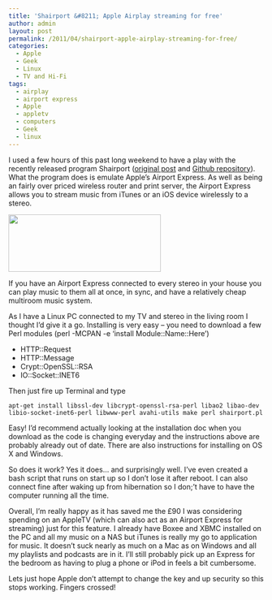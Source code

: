 ```yaml
---
title: 'Shairport &#8211; Apple Airplay streaming for free'
author: admin
layout: post
permalink: /2011/04/shairport-apple-airplay-streaming-for-free/
categories:
  - Apple
  - Geek
  - Linux
  - TV and Hi-Fi
tags:
  - airplay
  - airport express
  - Apple
  - appletv
  - computers
  - Geek
  - linux
---
```

I used a few hours of this past long weekend to have a play with the recently released program Shairport ([original post][1] and [Github repository][2]). What the program does is emulate Apple&#8217;s Airport Express. As well as being an fairly over priced wireless router and print server, the Airport Express allows you to stream music from iTunes or an iOS device wirelessly to a stereo.

[<img class="size-medium wp-image-318 alignnone" title="iTunes-airplay" src="http://www.louishoughton.com/wp-content/uploads/2011/04/iTunes-airplay-300x113.jpg" alt="" width="300" height="113" />][3]

If you have an Airport Express connected to every stereo in your house you can play music to them all at once, in sync, and have a relatively cheap multiroom music system.

As I have a Linux PC connected to my TV and stereo in the living room I thought I&#8217;d give it a go. Installing is very easy &#8211; you need to download a few Perl modules (perl -MCPAN -e &#8216;install Module::Name::Here&#8217;)

  * HTTP::Request
  * HTTP::Message
  * Crypt::OpenSSL::RSA
  * IO::Socket::INET6

Then just fire up Terminal and type

    apt-get install libssl-dev libcrypt-openssl-rsa-perl libao2 libao-dev libio-socket-inet6-perl libwww-perl avahi-utils make perl shairport.pl

Easy! I&#8217;d recommend actually looking at the installation doc when you download as the code is changing everyday and the instructions above are probably already out of date. There are also instructions for installing on OS X and Windows.

So does it work? Yes it does&#8230; and surprisingly well. I&#8217;ve even created a bash script that runs on start up so I don&#8217;t lose it after reboot. I can also connect fine after waking up from hibernation so I don;&#8217;t have to have the computer running all the time.

Overall, I&#8217;m really happy as it has saved me the £90 I was considering spending on an AppleTV (which can also act as an Airport Express for streaming) just for this feature. I already have Boxee and XBMC installed on the PC and all my music on a NAS but iTunes is really my go to application for music. It doesn&#8217;t suck nearly as much on a Mac as on Windows and all my playlists and podcasts are in it. I&#8217;ll still probably pick up an Express for the bedroom as having to plug a phone or iPod in feels a bit cumbersome.

Lets just hope Apple don&#8217;t attempt to change the key and up security so this stops working. Fingers crossed!

 [1]: http://mafipulation.org/blagoblig/2011/04/08
 [2]: https://github.com/albertz/shairport
 [3]: http://www.louishoughton.com/wp-content/uploads/2011/04/iTunes-airplay.jpg
